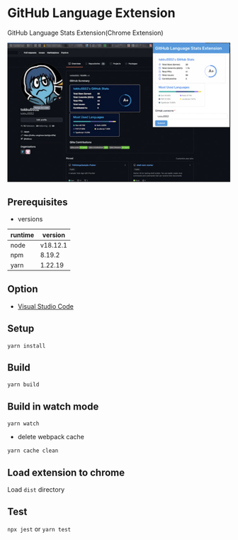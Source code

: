 # GitHub Language Extension

GitHub Language Stats Extension(Chrome Extension)

![](docs/image.png)

## Prerequisites

- versions

| runtime |version|
|--|---|
|node|v18.12.1|
|npm|8.19.2|
|yarn|1.22.19|


## Option

* [Visual Studio Code](https://code.visualstudio.com/)

## Setup

```bash:
yarn install
```

## Build

```bash:
yarn build
```

## Build in watch mode


```bash:
yarn watch
```

- delete webpack cache

```bash:
yarn cache clean
```

## Load extension to chrome

Load `dist` directory

## Test
`npx jest` or `yarn test`
